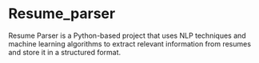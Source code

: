 # Resume_parser
Resume Parser is a Python-based project that uses NLP techniques and machine learning algorithms to extract relevant information from resumes and store it in a structured format. 
